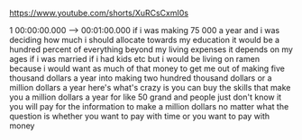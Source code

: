 https://www.youtube.com/shorts/XuRCsCxmI0s

1 00:00:00.000 --\> 00:01:00.000 if i was making 75 000 a year and i was
deciding how much i should allocate towards my education it would be a
hundred percent of everything beyond my living expenses it depends on my
ages if i was married if i had kids etc but i would be living on ramen
because i would want as much of that money to get me out of making five
thousand dollars a year into making two hundred thousand dollars or a
million dollars a year here's what's crazy is you can buy the skills
that make you a million dollars a year for like 50 grand and people just
don't know it you will pay for the information to make a million dollars
no matter what the question is whether you want to pay with time or you
want to pay with money

